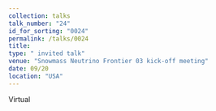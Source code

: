 ```yaml
---
collection: talks
talk_number: "24"
id_for_sorting: "0024"
permalink: /talks/0024
title:  
type: " invited talk"
venue: "Snowmass Neutrino Frontier 03 kick-off meeting"
date: 09/20
location: "USA"
---
```


Virtual
